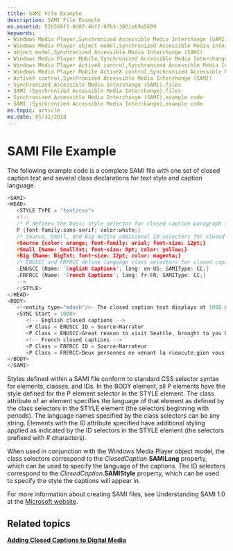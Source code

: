 ```yaml
---
title: SAMI File Example
description: SAMI File Example
ms.assetid: 52b566f1-0d87-4bf2-87b3-3821e69a5699
keywords:
- Windows Media Player,Synchronized Accessible Media Interchange (SAMI)
- Windows Media Player object model,Synchronized Accessible Media Interchange (SAMI)
- object model,Synchronized Accessible Media Interchange (SAMI)
- Windows Media Player Mobile,Synchronized Accessible Media Interchange (SAMI)
- Windows Media Player ActiveX control,Synchronized Accessible Media Interchange (SAMI)
- Windows Media Player Mobile ActiveX control,Synchronized Accessible Media Interchange (SAMI)
- ActiveX control,Synchronized Accessible Media Interchange (SAMI)
- Synchronized Accessible Media Interchange (SAMI),files
- SAMI (Synchronized Accessible Media Interchange),files
- Synchronized Accessible Media Interchange (SAMI),example code
- SAMI (Synchronized Accessible Media Interchange),example code
ms.topic: article
ms.date: 05/31/2018
---
```


# SAMI File Example

The following example code is a complete SAMI file with one set of closed caption text and several class declarations for text style and caption language.


```C++
<SAMI>
<HEAD>
   <STYLE TYPE = "text/css">
   <!--
   /* P defines the basic style selector for closed caption paragraph text */
   P {font-family:sans-serif; color:white;}
   /* Source, Small, and Big define additional ID selectors for closed caption text */
   #Source {color: orange; font-family: arial; font-size: 12pt;}
   #Small {Name: SmallTxt; font-size: 8pt; color: yellow;}
   #Big {Name: BigTxt; font-size: 12pt; color: magenta;}
   /* ENUSCC and FRFRCC define language class selectors for closed caption text */
   .ENUSCC {Name: 'English Captions'; lang: en-US; SAMIType: CC;}
   .FRFRCC {Name: 'French Captions'; lang: fr-FR; SAMIType: CC;}
   -->
   </STYLE>
</HEAD>
<BODY>
   <!<entity type="mdash"/>- The closed caption text displays at 1000 milliseconds. -->
   <SYNC Start = 1000>
      <!-- English closed captions -->
      <P Class = ENUSCC ID = Source>Narrator
      <P Class = ENUSCC>Great reason to visit Seattle, brought to you by two out-of-staters.
      <!-- French closed captions -->
      <P Class = FRFRCC ID = Source>Narrateur
      <P Class = FRFRCC>Deux personnes ne venant la r&eacute;gion vous donnent de bonnes raisons de visiter Seattle.
</BODY>
</SAMI>

```



Styles defined within a SAMI file conform to standard CSS selector syntax for elements, classes, and IDs. In the BODY element, all P elements have the style defined for the P element selector in the STYLE element. The class attribute of an element specifies the language of that element as defined by the class selectors in the STYLE element (the selectors beginning with periods). The language names specified by the class selectors can be any string. Elements with the ID attribute specified have additional styling applied as indicated by the ID selectors in the STYLE element (the selectors prefixed with \# characters).

When used in conjunction with the Windows Media Player object model, the class selectors correspond to the *ClosedCaption*.**SAMILang** property, which can be used to specify the language of the captions. The ID selectors correspond to the *ClosedCaption*.**SAMIStyle** property, which can be used to specify the style the captions will appear in.

For more information about creating SAMI files, see Understanding SAMI 1.0 at the [Microsoft website](https://msdn.microsoft.com/library/).

## Related topics

<dl> <dt>

[**Adding Closed Captions to Digital Media**](adding-closed-captions-to-digital-media.md)
</dt> </dl>

 

 




